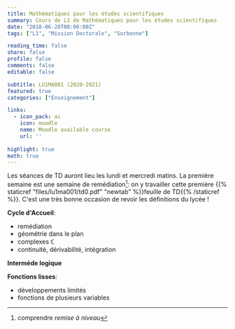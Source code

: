 ```yaml
---
title: Mathématiques pour les études scientifiques
summary: Cours de L1 de Mathématiques pour les études scientifiques
date: "2018-06-28T00:00:00Z"
tags: ["L1", "Mission Doctorale", "Sorbonne"]

reading_time: false
share: false
profile: false
comments: false 
editable: false

subtitle: LU1MA001 (2020-2021)
featured: true
categories: ["Enseignement"]

links:
  - icon_pack: ai
    icon: moodle
    name: Moodle available course
    url: ''
    
highlight: true
math: true
---
```


Les séances de TD auront lieu les lundi et mercredi matins. 
La première semaine est une semaine de remédiation[^1]: on y travailler cette première {{% staticref "files/lu1ma001/td0.pdf" "newtab" %}}feuille de TD{{% /staticref %}}. C'est une très bonne occasion de revoir les définitions du lycée !

[^1]: comprendre *remise à niveau*

**Cycle d'Accueil**:
* remédiation
* géométrie dans le plan
* complexes $\mathbb{C}$
* continuité, dérivabilité, intégration

**Intermède logique**

**Fonctions lisses**:
* développements limités
* fonctions de plusieurs variables

